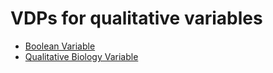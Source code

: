 # VDPs for qualitative variables
* [Boolean Variable](boolean)
* [Qualitative Biology Variable](quantitative_biology)
